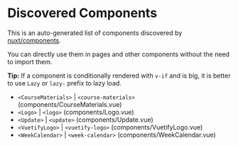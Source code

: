 # Discovered Components

This is an auto-generated list of components discovered by [nuxt/components](https://github.com/nuxt/components).

You can directly use them in pages and other components without the need to import them.

**Tip:** If a component is conditionally rendered with `v-if` and is big, it is better to use `Lazy` or `lazy-` prefix to lazy load.

- `<CourseMaterials>` | `<course-materials>` (components/CourseMaterials.vue)
- `<Logo>` | `<logo>` (components/Logo.vue)
- `<Update>` | `<update>` (components/Update.vue)
- `<VuetifyLogo>` | `<vuetify-logo>` (components/VuetifyLogo.vue)
- `<WeekCalendar>` | `<week-calendar>` (components/WeekCalendar.vue)
